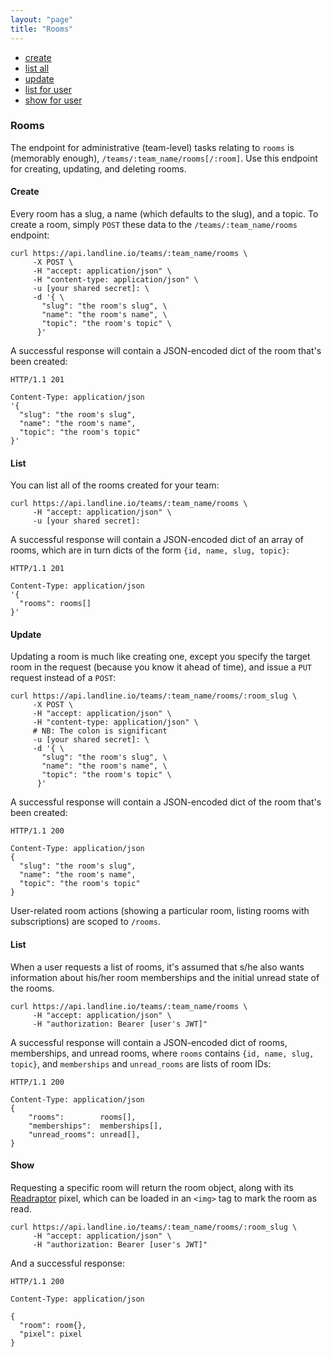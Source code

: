 ```yaml
---
layout: "page"
title: "Rooms"
---
```


- [create](#rooms-create)
- [list all](#rooms-team-list)
- [update](#rooms-update)
- [list for user](#rooms-list)
- [show for user](#rooms-show)

<a name="rooms"></a>
### Rooms

The endpoint for administrative (team-level) tasks relating to `rooms` is (memorably enough), `/teams/:team_name/rooms[/:room]`. Use this endpoint for creating, updating, and deleting rooms.

<a name="rooms-create"></a>
#### Create

Every room has a slug, a name (which defaults to the slug), and a topic. To create a room, simply `POST` these data to the `/teams/:team_name/rooms` endpoint:

```
curl https://api.landline.io/teams/:team_name/rooms \
     -X POST \
     -H "accept: application/json" \
     -H "content-type: application/json" \
     -u [your shared secret]: \
     -d '{ \
       "slug": "the room's slug", \
       "name": "the room's name", \
       "topic": "the room's topic" \
      }'
```

A successful response will contain a JSON-encoded dict of the room that's been created:

```
HTTP/1.1 201

Content-Type: application/json
'{
  "slug": "the room's slug",
  "name": "the room's name",
  "topic": "the room's topic"
}'
```

<a name="rooms-team-list"></a>
#### List

You can list all of the rooms created for your team:

```
curl https://api.landline.io/teams/:team_name/rooms \
     -H "accept: application/json" \
     -u [your shared secret]:
```

A successful response will contain a JSON-encoded dict of an array of rooms, which are in turn dicts of the form `{id, name, slug, topic}`:

```
HTTP/1.1 201

Content-Type: application/json
'{
  "rooms": rooms[]
}'
```


<a name="rooms-update"></a>
#### Update

Updating a room is much like creating one, except you specify the target room in the request (because you know it ahead of time), and issue a `PUT` request instead of a `POST`:


```
curl https://api.landline.io/teams/:team_name/rooms/:room_slug \
     -X POST \
     -H "accept: application/json" \
     -H "content-type: application/json" \
     # NB: The colon is significant
     -u [your shared secret]: \
     -d '{ \
       "slug": "the room's slug", \
       "name": "the room's name", \
       "topic": "the room's topic" \
      }'
```

A successful response will contain a JSON-encoded dict of the room that's been created:

```
HTTP/1.1 200

Content-Type: application/json
{
  "slug": "the room's slug",
  "name": "the room's name",
  "topic": "the room's topic"
}
```


User-related room actions (showing a particular room, listing rooms with subscriptions) are scoped to `/rooms`.

<a name="rooms-list"></a>
#### List

When a user requests a list of rooms, it's assumed that s/he also wants information about his/her room memberships and the initial unread state of the rooms.

```
curl https://api.landline.io/teams/:team_name/rooms \
     -H "accept: application/json" \
     -H "authorization: Bearer [user's JWT]"
```

A successful response will contain a JSON-encoded dict of rooms, memberships, and unread rooms, where `rooms` contains `{id, name, slug, topic}`, and `memberships` and `unread_rooms` are lists of room IDs:

```
HTTP/1.1 200

Content-Type: application/json
{
	"rooms":        rooms[],
	"memberships":  memberships[],
	"unread_rooms": unread[],
}
```

<a name="rooms-show"></a>
#### Show

Requesting a specific room will return the room object, along with its [Readraptor](https://github.com/asm-products/readraptor) pixel, which can be loaded in an `<img>` tag to mark the room as read.

```
curl https://api.landline.io/teams/:team_name/rooms/:room_slug \
     -H "accept: application/json" \
     -H "authorization: Bearer [user's JWT]"
```

And a successful response:

```
HTTP/1.1 200

Content-Type: application/json

{
  "room": room{},
  "pixel": pixel
}
```
